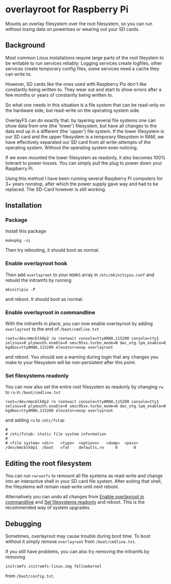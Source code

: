 # overlayroot for Raspberry Pi

Mounts an overlay filesystem over the root filesystem, so you can run without losing data on powerloss or wearing out your SD cards.

## Background

Most common Linux installations require large parts of the root fileystem to be writable to run services reliably: Logging services create logfiles, other services create temporary config files, some services need a cache they can write to.

However, SD cards like the ones used with Raspberry Pis don't like constantly being written to. They wear out and start to show errors after a few months or years of constantly being written to.

So what one needs in this situation is a file system that can be read-only on the hardware side, but read-write on the operating system side.

OverlayFS can do exactly that: by layering several file systems one can show data from one (the 'lower') filesystem, but have all changes to the data end up in a different (the 'upper') file system. If the lower filesystem is our SD card and the upper filesystem is a temporary filesystem in RAM, we have effectively separated our SD card from all write-attempts of the operating system. Without the operating system even noticing.

If we even mounted the lower filesystem as readonly, it also becomes 100% tolerant to power-losses. You can simply pull the plug to power down your Raspberry Pi.

Using this method I have been running several Raspberry Pi computers for 3+ years nonstop, after which the power supply gave way and had to be replaced. The SD-Card however is still working.

## Installation

### Package

Install this package

```
makepkg -si
```

Then try rebooting, it should boot as normal.

### Enable overlayroot hook

Then add `overlayroot` to your `HOOKS` array in `/etc/mkinitcpio.conf` and rebuild the initramfs by running

```
mkinitcpio -P
```

and reboot. It should boot as normal.

### Enable overlayroot in commandline

With the initramfs in place, you can now enable overlayroot by adding `overlayroot` to the end of `/boot/cmdline.txt`

```
root=/dev/mmcblk0p2 rw rootwait console=ttyAMA0,115200 console=tty1 selinux=0 plymouth.enable=0 smsc95xx.turbo_mode=N dwc_otg.lpm_enable=0 kgdboc=ttyAMA0,115200 elevator=noop overlayroot
```

and reboot. You should see a warning during login that any changes you make to your filesystem will be non-persistent after this point.

### Set filesystems readonly

You can now also set the entire root filesystem as readonly by changing `rw` to `ro` in `/boot/cmdline.txt`

```
root=/dev/mmcblk0p2 ro rootwait console=ttyAMA0,115200 console=tty1 selinux=0 plymouth.enable=0 smsc95xx.turbo_mode=N dwc_otg.lpm_enable=0 kgdboc=ttyAMA0,115200 elevator=noop overlayroot
```

and adding `ro` to `/etc/fstab`

```
#
# /etc/fstab: static file system information
#
# <file system>	<dir>	<type>	<options>	<dump>	<pass>
/dev/mmcblk0p1  /boot   vfat    defaults,ro     0       0
```

## Editing the root filesystem

You can run `rwrootfs` to remount all file systems as read-write and change into an interactive shell in your SD card file system. After exiting that shell, the fileystems will remain read-write until next reboot.

Alternatively you can undo all changes from [Enable overlayroot in commandline](#enable-overlayroot-in-commandline) and [Set filesystems readonly](#set-filesystems-readonly) and reboot. This is the recommended way of system upgrades.

## Debugging

Sometimes, overlayroot may cause trouble during boot time. To boot without it simply remove `overlayroot` from `/boot/cmdline.txt`.

If you still have problems, you can also try removing the initramfs by removing

```
initramfs initramfs-linux.img followkernel
```

from `/boot/config.txt`.
